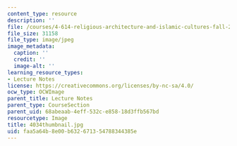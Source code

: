 ```yaml
---
content_type: resource
description: ''
file: /courses/4-614-religious-architecture-and-islamic-cultures-fall-2002/faa5a64b8e00b632671354788344385e_4034thumbnail.jpg
file_size: 31158
file_type: image/jpeg
image_metadata:
  caption: ''
  credit: ''
  image-alt: ''
learning_resource_types:
- Lecture Notes
license: https://creativecommons.org/licenses/by-nc-sa/4.0/
ocw_type: OCWImage
parent_title: Lecture Notes
parent_type: CourseSection
parent_uid: 68abeaab-4eff-532c-e858-18d3ffb567bd
resourcetype: Image
title: 4034thumbnail.jpg
uid: faa5a64b-8e00-b632-6713-54788344385e
---
```

